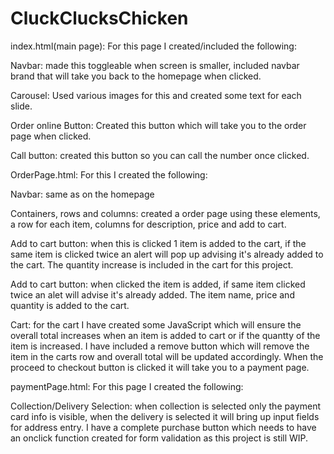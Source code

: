 # CluckClucksChicken

index.html(main page): For this page I created/included the following:

Navbar: made this toggleable when screen is smaller, included navbar brand that will take you back to the homepage when clicked. 

Carousel: Used various images for this and created some text for each slide.

Order online Button: Created this button which will take you to the order page when clicked.

Call button: created this button so you can call the number once clicked.

OrderPage.html: For this I created the following:

Navbar: same as on the homepage

Containers, rows and columns: created a order page using these elements, a row for each item, columns for description, price and add to cart.

Add to cart button: when this is clicked 1 item is added to the cart, if the same item is clicked twice an alert will pop up advising it's already added to the cart. The quantity increase is included in the cart for this project.

Add to cart button: when clicked the item is added, if same item clicked twice an alet will advise it's already added. The item name, price and quantity is added to the cart.

Cart: for the cart I have created some JavaScript which will ensure the overall total increases when an item is added to cart or if the quantty of the item is increased. I have included a remove button which will remove the item in the carts row and overall total will be updated accordingly. When the proceed to checkout button is clicked it will take you to a payment page.

paymentPage.html: For this page I created the following:

Collection/Delivery Selection: when collection is selected only the payment card info is visible, when the delivery is selected it will bring up input fields for address entry. I have a complete purchase button which needs to have an onclick function created for form validation as this project is still WIP.